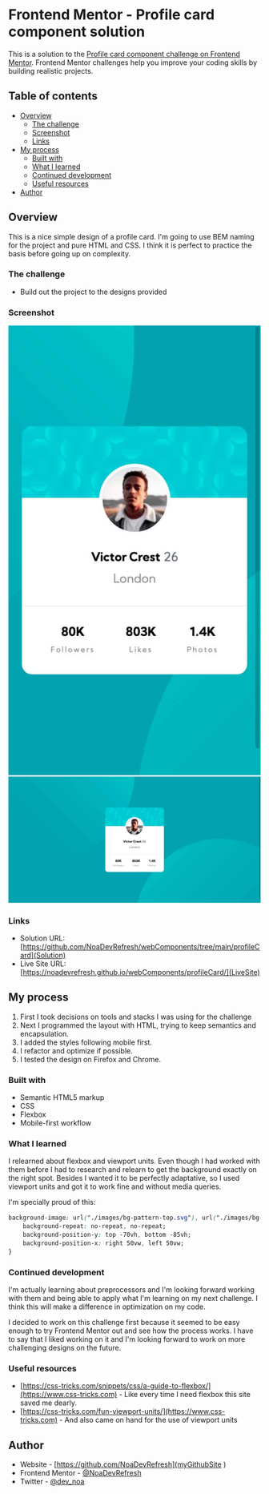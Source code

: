 # Frontend Mentor - Profile card component solution

This is a solution to the [Profile card component challenge on Frontend Mentor](https://www.frontendmentor.io/challenges/profile-card-component-cfArpWshJ). Frontend Mentor challenges help you improve your coding skills by building realistic projects. 

## Table of contents

- [Overview](#overview)
  - [The challenge](#the-challenge)
  - [Screenshot](#screenshot)
  - [Links](#links)
- [My process](#my-process)
  - [Built with](#built-with)
  - [What I learned](#what-i-learned)
  - [Continued development](#continued-development)
  - [Useful resources](#useful-resources)
- [Author](#author)

## Overview

This is a nice simple design of a profile card. I'm going to use BEM naming for the project and pure HTML and CSS. I think it is perfect to practice the basis before going up on complexity.

### The challenge

- Build out the project to the designs provided

### Screenshot

![](./screenshot.jpg)
![](./screenshot_screen.jpg)


### Links

- Solution URL: [https://github.com/NoaDevRefresh/webComponents/tree/main/profileCard](Solution)
- Live Site URL: [https://noadevrefresh.github.io/webComponents/profileCard/](LiveSite)

## My process

1. First I took decisions on tools and stacks I was using for the challenge
2. Next I programmed the layout with HTML, trying to keep semantics and encapsulation.
3. I added the styles following mobile first.
4. I refactor and optimize if possible.
5. I tested the design on Firefox and Chrome.

### Built with

- Semantic HTML5 markup
- CSS
- Flexbox
- Mobile-first workflow

### What I learned

I relearned about flexbox and viewport units. Even though I had worked with them before I had to research and relearn to get the background exactly on the right spot. Besides I wanted it to be perfectly adaptative, so I used viewport units and got it to work fine and without media queries.

I'm specially proud of this:

```css
background-image: url("./images/bg-pattern-top.svg"), url("./images/bg-pattern-bottom.svg");
    background-repeat: no-repeat, no-repeat;
    background-position-y: top -70vh, bottom -85vh;
    background-position-x: right 50vw, left 50vw;
}
```
### Continued development

I'm actually learning about preprocessors and I'm looking forward working with them and being able to apply what I'm learning on my next challenge. I think this will make a difference in optimization on my code.

I decided to work on this challenge first because it seemed to be easy enough to try Frontend Mentor out and see how the process works. I have to say that I liked working on it and I'm looking forward to work on more challenging designs on the future.

### Useful resources

- [https://css-tricks.com/snippets/css/a-guide-to-flexbox/](https://www.css-tricks.com) - Like every time I need flexbox this site saved me dearly.
- [https://css-tricks.com/fun-viewport-units/](https://www.css-tricks.com) - And also came on hand for the use of viewport units
## Author

- Website - [https://github.com/NoaDevRefresh](myGithubSite )
- Frontend Mentor - [@NoaDevRefresh](https://www.frontendmentor.io/profile/NoaDevRefresh)
- Twitter - [@dev_noa](https://www.twitter.com/dev_noa)

